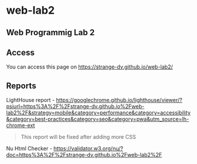 # web-lab2
Web Programmig Lab 2
---
## Access
You can access this page on https://strange-dv.github.io/web-lab2/
## Reports
LightHouse report - https://googlechrome.github.io/lighthouse/viewer/?psiurl=https%3A%2F%2Fstrange-dv.github.io%2Fweb-lab2%2F&strategy=mobile&category=performance&category=accessibility&category=best-practices&category=seo&category=pwa&utm_source=lh-chrome-ext
> This report will be fixed after adding more CSS

Nu Html Checker - https://validator.w3.org/nu/?doc=https%3A%2F%2Fstrange-dv.github.io%2Fweb-lab2%2F
